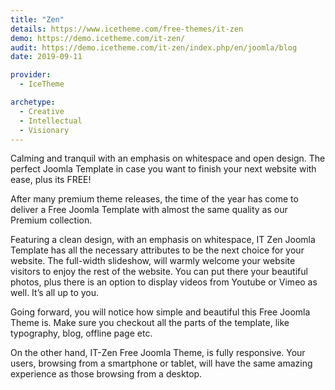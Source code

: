 ```yaml
---
title: "Zen"
details: https://www.icetheme.com/free-themes/it-zen
demo: https://demo.icetheme.com/it-zen/
audit: https://demo.icetheme.com/it-zen/index.php/en/joomla/blog
date: 2019-09-11

provider:
  - IceTheme

archetype:
  - Creative
  - Intellectual
  - Visionary
---
```


Calming and tranquil with an emphasis on whitespace and open design. The perfect Joomla Template in case you want to finish your next website with ease, plus its FREE!

After many premium theme releases, the time of the year has come to deliver a Free Joomla Template with almost the same quality as our Premium collection.

Featuring a clean design, with an emphasis on whitespace, IT Zen Joomla Template has all the necessary attributes to be the next choice for your website.
The full-width slideshow, will warmly welcome your website visitors to enjoy the rest of the website. You can put there your beautiful photos, plus there is an option to display videos from Youtube or Vimeo as well. It’s all up to you.

Going forward, you will notice how simple and beautiful this Free Joomla Theme is. Make sure you checkout all the parts of the template, like typography, blog, offline page etc.

On the other hand, IT-Zen Free Joomla Theme, is fully responsive. Your users, browsing from a smartphone or tablet, will have the same amazing experience as those browsing from a desktop.
